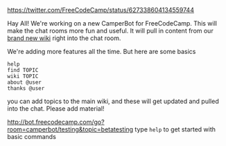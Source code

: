 https://twitter.com/FreeCodeCamp/status/627338604134559744

Hay All! We're working on a new CamperBot for FreeCodeCamp. 
This will make the chat rooms more fun and useful. 
It will pull in content from our [brand new wiki](https://github.com/FreeCodeCamp/freecodecamp/wiki/) right into the chat room.

We're adding more features all the time. But here are some basics

```
help
find TOPIC
wiki TOPIC
about @user
thanks @user
```

you can add topics to the main wiki, and these will get updated and pulled into the chat.
Please add material!


http://bot.freecodecamp.com/go?room=camperbot/testing&topic=betatesting
type `help` to get started with basic commands
